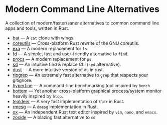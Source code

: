 # Modern Command Line Alternatives

A collection of modern/faster/saner alternatives to common command line apps and tools, written in Rust.

* [bat](https://github.com/sharkdp/bat) — A `cat` clone with wings.
* [coreutils](https://github.com/uutils/coreutils) — Cross-platform Rust rewrite of the GNU coreutils.
* [exa](https://github.com/ogham/exa) — A modern replacement for `ls`.
* [fd](https://github.com/sharkdp/fd) — A simple, fast and user-friendly alternative to `find`.
* [procs](https://github.com/dalance/procs) — A modern replacement for `ps`.
* [sd](https://github.com/chmln/sd) — An intuitive find & replace CLI (`sed` alternative).
* [dust](https://github.com/bootandy/dust) — A more intuitive version of `du` in rust.
* [ripgrep](https://github.com/BurntSushi/ripgrep) — An extremely fast alternative to `grep` that respects your gitignore.
* [hyperfine](https://github.com/sharkdp/hyperfine) — A command-line benchmarking tool inspired by `bench`
* [bottom](https://github.com/ClementTsang/bottom) — Yet another cross-platform graphical process/system monitor heavily inspired by `htop`.
* [tealdeer](https://github.com/dbrgn/tealdeer) — A very fast implementation of `tldr` in Rust.
* [rmesg](https://github.com/polyverse/rmesg) — A `dmesg` implementation in Rust.
* [ox](https://github.com/curlpipe/ox) — An independent Rust text editor inspired by `vim`, `nano`, and `emacs`.
* [zoxide](https://github.com/ajeetdsouza/zoxide) — A blazing fast alternative to `cd`
